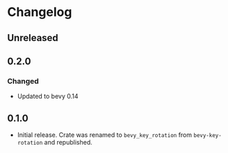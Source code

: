 # Changelog

<!-- Instructions

This changelog follows the patterns described here: <https://keepachangelog.com/en/1.0.0/>.

Subheadings to categorize changes are `added, changed, deprecated, removed, fixed, security`.

-->

## Unreleased

## 0.2.0

### Changed

- Updated to bevy 0.14

## 0.1.0

- Initial release. Crate was renamed to `bevy_key_rotation` from `bevy-key-rotation` and republished.

